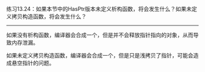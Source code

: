 练习13.24：如果本节中的HasPtr版本未定义析构函数，将会发生什么？如果未定义拷贝构造函数，将会发生什么？

---

如果没有析构函数，编译器会合成一个，但是并不会释放指针指向的对象，从而导致内存泄漏。

如果未定义拷贝构造函数，编译器会合成一个，但是只是浅拷贝了指针，可能会造成悬空指针的问题。
